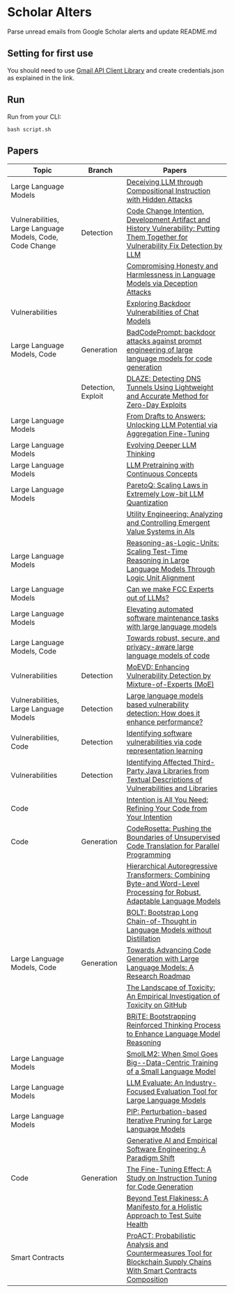 # Scholar Alters
Parse unread emails from Google Scholar alerts and update README.md

## Setting for first use
You should need to use [Gmail API Client Library](https://developers.google.com/gmail/api/quickstart/python) and create
credentials.json as explained in the link.

## Run
Run from your CLI:
```
bash script.sh
```
## Papers

| Topic | Branch | Papers |
| --- | --- | --- |
| Large Language Models |  | [Deceiving LLM through Compositional Instruction with Hidden Attacks](https://scholar.google.com/scholar_url?url=https://dl.acm.org/doi/pdf/10.1145/3717067&hl=en&sa=X&d=6047396412444133630&ei=pP-wZ9CiGKq0ieoPv5agmAs&scisig=AFWwaeYZlNVeGhJUhCLhj3VixMMe&oi=scholaralrt&hist=apJ4fD8AAAAJ:4513401344136555010:AFWwaea8pA4W9ESmXpw9yvMxc7-7&html=&pos=0&folt=rel) |
| Vulnerabilities, Large Language Models, Code, Code Change | Detection | [Code Change Intention, Development Artifact and History Vulnerability: Putting Them Together for Vulnerability Fix Detection by LLM](https://scholar.google.com/scholar_url?url=https://arxiv.org/pdf/2501.14983&hl=en&sa=X&d=8539904704547046029&ei=pP-wZ9CiGKq0ieoPv5agmAs&scisig=AFWwaeb84T_Y-HLdMlwUtYhMzC_s&oi=scholaralrt&hist=apJ4fD8AAAAJ:4513401344136555010:AFWwaea8pA4W9ESmXpw9yvMxc7-7&html=&pos=1&folt=rel) |
|  |  | [Compromising Honesty and Harmlessness in Language Models via Deception Attacks](https://scholar.google.com/scholar_url?url=https://arxiv.org/pdf/2502.08301&hl=en&sa=X&d=1314709450220270892&ei=pP-wZ9CiGKq0ieoPv5agmAs&scisig=AFWwaebOnmwnilqF5sVkJCLG7eZp&oi=scholaralrt&hist=apJ4fD8AAAAJ:4513401344136555010:AFWwaea8pA4W9ESmXpw9yvMxc7-7&html=&pos=2&folt=rel) |
| Vulnerabilities |  | [Exploring Backdoor Vulnerabilities of Chat Models](https://scholar.google.com/scholar_url?url=https://aclanthology.org/2025.coling-main.62.pdf&hl=en&sa=X&d=5482178116978273618&ei=pP-wZ9CiGKq0ieoPv5agmAs&scisig=AFWwaeYK-uqYY5qFiTg0O5QzrMcs&oi=scholaralrt&hist=apJ4fD8AAAAJ:4513401344136555010:AFWwaea8pA4W9ESmXpw9yvMxc7-7&html=&pos=3&folt=rel) |
| Large Language Models, Code | Generation | [BadCodePrompt: backdoor attacks against prompt engineering of large language models for code generation](https://scholar.google.com/scholar_url?url=https://link.springer.com/article/10.1007/s10515-024-00485-2&hl=en&sa=X&d=1776243190785939085&ei=pP-wZ9CiGKq0ieoPv5agmAs&scisig=AFWwaeaoWkUrv1TB5_b8HvqKbeSf&oi=scholaralrt&hist=apJ4fD8AAAAJ:4513401344136555010:AFWwaea8pA4W9ESmXpw9yvMxc7-7&html=&pos=4&folt=rel) |
|  | Detection, Exploit | [DLAZE: Detecting DNS Tunnels Using Lightweight and Accurate Method for Zero-Day Exploits](https://scholar.google.com/scholar_url?url=https://ieeexplore.ieee.org/abstract/document/10883647/&hl=en&sa=X&d=2466873653673756569&ei=pP-wZ9CiGKq0ieoPv5agmAs&scisig=AFWwaebN15VKFd3bSoYfkScNvMMH&oi=scholaralrt&hist=apJ4fD8AAAAJ:4513401344136555010:AFWwaea8pA4W9ESmXpw9yvMxc7-7&html=&pos=5&folt=rel) |
| Large Language Models |  | [From Drafts to Answers: Unlocking LLM Potential via Aggregation Fine-Tuning](https://scholar.google.com/scholar_url?url=https://arxiv.org/pdf/2501.11877%3F&hl=en&sa=X&d=5385344708501882545&ei=pP-wZ9CiGKq0ieoPv5agmAs&scisig=AFWwaeZgxZxghnJfp9WNLfXca0oU&oi=scholaralrt&hist=apJ4fD8AAAAJ:4513401344136555010:AFWwaea8pA4W9ESmXpw9yvMxc7-7&html=&pos=6&folt=rel) |
| Large Language Models |  | [Evolving Deeper LLM Thinking](https://scholar.google.com/scholar_url?url=https://arxiv.org/pdf/2501.09891&hl=en&sa=X&d=1437373325699299174&ei=pP-wZ9CiGKq0ieoPv5agmAs&scisig=AFWwaeasFslFPf2ePONRxCDjhr8H&oi=scholaralrt&hist=apJ4fD8AAAAJ:4513401344136555010:AFWwaea8pA4W9ESmXpw9yvMxc7-7&html=&pos=7&folt=rel) |
| Large Language Models |  | [LLM Pretraining with Continuous Concepts](https://scholar.google.com/scholar_url?url=https://arxiv.org/pdf/2502.08524&hl=en&sa=X&d=12504769844288214763&ei=pP-wZ9CiGKq0ieoPv5agmAs&scisig=AFWwaebpYuCvNC11VxPVRWmt6yly&oi=scholaralrt&hist=apJ4fD8AAAAJ:4513401344136555010:AFWwaea8pA4W9ESmXpw9yvMxc7-7&html=&pos=8&folt=rel) |
| Large Language Models |  | [ParetoQ: Scaling Laws in Extremely Low-bit LLM Quantization](https://scholar.google.com/scholar_url?url=https://arxiv.org/pdf/2502.02631&hl=en&sa=X&d=11368170644869979088&ei=pP-wZ9CiGKq0ieoPv5agmAs&scisig=AFWwaeaBURQcte4XAZ4cDavPhlfH&oi=scholaralrt&hist=apJ4fD8AAAAJ:4513401344136555010:AFWwaea8pA4W9ESmXpw9yvMxc7-7&html=&pos=9&folt=rel) |
|  |  | [Utility Engineering: Analyzing and Controlling Emergent Value Systems in AIs](https://scholar.google.com/scholar_url?url=https://arxiv.org/pdf/2502.08640&hl=en&sa=X&d=12002781984766115024&ei=pP-wZ7ObKp-bieoPz4O4mAk&scisig=AFWwaeY56tXdWLYpPHnSPbgjxAz1&oi=scholaralrt&hist=apJ4fD8AAAAJ:16237994392044955269:AFWwaebaLgrVcMkfKx1Gjt1mqPQn&html=&pos=0&folt=cit) |
| Large Language Models |  | [Reasoning-as-Logic-Units: Scaling Test-Time Reasoning in Large Language Models Through Logic Unit Alignment](https://scholar.google.com/scholar_url?url=https://arxiv.org/pdf/2502.07803&hl=en&sa=X&d=15125438399964792291&ei=pP-wZ-3yGdmlieoP1IWikAo&scisig=AFWwaeaxMvG_hqOb9ROP1QIBWx-B&oi=scholaralrt&hist=apJ4fD8AAAAJ:5778505219825515303:AFWwaeaDDOggOneW-z6K3HLjAzuP&html=&pos=0&folt=cit) |
| Large Language Models |  | [Can we make FCC Experts out of LLMs?](https://scholar.google.com/scholar_url?url=https://dl.acm.org/doi/abs/10.1145/3708468.3711885&hl=en&sa=X&d=13801804049839406109&ei=pP-wZ-3yGdmlieoP1IWikAo&scisig=AFWwaebhE5khNFMIQwrW8Dbyolap&oi=scholaralrt&hist=apJ4fD8AAAAJ:5778505219825515303:AFWwaeaDDOggOneW-z6K3HLjAzuP&html=&pos=1&folt=cit) |
| Large Language Models |  | [Elevating automated software maintenance tasks with large language models](https://scholar.google.com/scholar_url?url=https://ink.library.smu.edu.sg/cgi/viewcontent.cgi%3Farticle%3D1660%26context%3Detd_coll&hl=en&sa=X&d=10799988226417209309&ei=pP-wZ-3yGdmlieoP1IWikAo&scisig=AFWwaeausMP24DFbInDEnPSQ-18t&oi=scholaralrt&hist=apJ4fD8AAAAJ:5778505219825515303:AFWwaeaDDOggOneW-z6K3HLjAzuP&html=&pos=2&folt=cit) |
| Large Language Models, Code |  | [Towards robust, secure, and privacy-aware large language models of code](https://scholar.google.com/scholar_url?url=https://ink.library.smu.edu.sg/cgi/viewcontent.cgi%3Farticle%3D1664%26context%3Detd_coll&hl=en&sa=X&d=9363245443555604774&ei=pP-wZ-3yGdmlieoP1IWikAo&scisig=AFWwaeb635hX1Qe8T_vY6L9oormV&oi=scholaralrt&hist=apJ4fD8AAAAJ:5778505219825515303:AFWwaeaDDOggOneW-z6K3HLjAzuP&html=&pos=3&folt=cit) |
| Vulnerabilities | Detection | [MoEVD: Enhancing Vulnerability Detection by Mixture-of-Experts (MoE)](https://scholar.google.com/scholar_url?url=https://arxiv.org/pdf/2501.16454&hl=en&sa=X&d=14986258988792440115&ei=pP-wZ-LVIrutieoP4ZvliAM&scisig=AFWwaeYjNRCno0VOoQ7odltCce_A&oi=scholaralrt&hist=apJ4fD8AAAAJ:11631047573362457156:AFWwaeYhbBKL65h4pzyKCNru3s-R&html=&pos=0&folt=rel) |
| Vulnerabilities, Large Language Models | Detection | [Large language models based vulnerability detection: How does it enhance performance?](https://scholar.google.com/scholar_url?url=https://link.springer.com/article/10.1007/s10207-025-00983-8&hl=en&sa=X&d=16073731140175574581&ei=pP-wZ-LVIrutieoP4ZvliAM&scisig=AFWwaeZDlIITq9JTiMCosrxfoCWo&oi=scholaralrt&hist=apJ4fD8AAAAJ:11631047573362457156:AFWwaeYhbBKL65h4pzyKCNru3s-R&html=&pos=1&folt=rel) |
| Vulnerabilities, Code | Detection | [Identifying software vulnerabilities via code representation learning](https://scholar.google.com/scholar_url?url=https://dr.ntu.edu.sg/bitstream/10356/182636/2/thesis_wbz.pdf&hl=en&sa=X&d=9518447506841292613&ei=pP-wZ-LVIrutieoP4ZvliAM&scisig=AFWwaeZFN8VED7Vhr_v-27_UY-sX&oi=scholaralrt&hist=apJ4fD8AAAAJ:11631047573362457156:AFWwaeYhbBKL65h4pzyKCNru3s-R&html=&pos=2&folt=rel) |
| Vulnerabilities | Detection | [Identifying Affected Third-Party Java Libraries from Textual Descriptions of Vulnerabilities and Libraries](https://scholar.google.com/scholar_url?url=https://dl.acm.org/doi/pdf/10.1145/3717060&hl=en&sa=X&d=469356237040312326&ei=pP-wZ5DBH9jGieoPr_Hp0AE&scisig=AFWwaebOkBKsaWPO2J2n0rIwUFWD&oi=scholaralrt&hist=apJ4fD8AAAAJ:11486195984023826531:AFWwaebYo-fw1j0PJswL-CdomZqY&html=&pos=0&folt=cit) |
| Code |  | [Intention is All You Need: Refining Your Code from Your Intention](https://scholar.google.com/scholar_url?url=https://arxiv.org/pdf/2502.08172&hl=vi&sa=X&d=16915892256202311500&ei=pP-wZ6-IHtaIieoP4pXqgQk&scisig=AFWwaeaJ8PCEMv9-8A35VUYoyDmU&oi=scholaralrt&hist=apJ4fD8AAAAJ:11355862984917483435:AFWwaeZvT_NNWQMu4_zZrEW644gW&html=&pos=0&folt=rel) |
| Code | Generation | [CodeRosetta: Pushing the Boundaries of Unsupervised Code Translation for Parallel Programming](https://scholar.google.com/scholar_url?url=https://proceedings.neurips.cc/paper_files/paper/2024/file/b6edb87876bec4ac2260bffa083cb992-Paper-Conference.pdf&hl=vi&sa=X&d=2439198964534725580&ei=pP-wZ6-IHtaIieoP4pXqgQk&scisig=AFWwaebTmAgoBjewrUv0zyRhB-nt&oi=scholaralrt&hist=apJ4fD8AAAAJ:11355862984917483435:AFWwaeZvT_NNWQMu4_zZrEW644gW&html=&pos=1&folt=rel) |
|  |  | [Hierarchical Autoregressive Transformers: Combining Byte-and Word-Level Processing for Robust, Adaptable Language Models](https://scholar.google.com/scholar_url?url=https://arxiv.org/pdf/2501.10322&hl=en&sa=X&d=7749573356147200063&ei=pP-wZ8LDFOehieoP4b3H4A0&scisig=AFWwaeZMYKPzLzog1RkfVJEFC_XQ&oi=scholaralrt&hist=apJ4fD8AAAAJ:3096313017463695374:AFWwaeb8R4GEV1B4xk_Cz2b6H7gj&html=&pos=0&folt=rel) |
|  |  | [BOLT: Bootstrap Long Chain-of-Thought in Language Models without Distillation](https://scholar.google.com/scholar_url?url=https://arxiv.org/pdf/2502.03860&hl=en&sa=X&d=4993754441573608562&ei=pP-wZ8LDFOehieoP4b3H4A0&scisig=AFWwaeZmKN7KBYxH_B1CKM6K6ql3&oi=scholaralrt&hist=apJ4fD8AAAAJ:3096313017463695374:AFWwaeb8R4GEV1B4xk_Cz2b6H7gj&html=&pos=1&folt=rel) |
| Large Language Models, Code | Generation | [Towards Advancing Code Generation with Large Language Models: A Research Roadmap](https://scholar.google.com/scholar_url?url=https://arxiv.org/pdf/2501.11354&hl=en&sa=X&d=123997571257205558&ei=pP-wZ8LDFOehieoP4b3H4A0&scisig=AFWwaebWf4tObMUM0LISGBuEsGuh&oi=scholaralrt&hist=apJ4fD8AAAAJ:3096313017463695374:AFWwaeb8R4GEV1B4xk_Cz2b6H7gj&html=&pos=2&folt=rel) |
|  |  | [The Landscape of Toxicity: An Empirical Investigation of Toxicity on GitHub](https://scholar.google.com/scholar_url?url=https://arxiv.org/pdf/2502.08238&hl=en&sa=X&d=15449469066163583052&ei=pP-wZ8LDFOehieoP4b3H4A0&scisig=AFWwaeYmrumYg6XyfvytI8-eUyKy&oi=scholaralrt&hist=apJ4fD8AAAAJ:3096313017463695374:AFWwaeb8R4GEV1B4xk_Cz2b6H7gj&html=&pos=3&folt=rel) |
|  |  | [BRiTE: Bootstrapping Reinforced Thinking Process to Enhance Language Model Reasoning](https://scholar.google.com/scholar_url?url=https://arxiv.org/pdf/2501.18858&hl=en&sa=X&d=4725675664551551088&ei=pP-wZ8LDFOehieoP4b3H4A0&scisig=AFWwaebU7C6PxHA81AP9B4x2H1KB&oi=scholaralrt&hist=apJ4fD8AAAAJ:3096313017463695374:AFWwaeb8R4GEV1B4xk_Cz2b6H7gj&html=&pos=4&folt=rel) |
| Large Language Models |  | [SmolLM2: When Smol Goes Big--Data-Centric Training of a Small Language Model](https://scholar.google.com/scholar_url?url=https://arxiv.org/pdf/2502.02737&hl=en&sa=X&d=1991696968454092510&ei=pP-wZ8LDFOehieoP4b3H4A0&scisig=AFWwaeZDAQuKo3x0TtVUGJ3yFDNo&oi=scholaralrt&hist=apJ4fD8AAAAJ:3096313017463695374:AFWwaeb8R4GEV1B4xk_Cz2b6H7gj&html=&pos=5&folt=rel) |
| Large Language Models |  | [LLM Evaluate: An Industry-Focused Evaluation Tool for Large Language Models](https://scholar.google.com/scholar_url?url=https://aclanthology.org/2025.coling-industry.24.pdf&hl=en&sa=X&d=8508943126986898433&ei=pP-wZ8LDFOehieoP4b3H4A0&scisig=AFWwaeal9Jb3xZ6FgO5_abd1ezsv&oi=scholaralrt&hist=apJ4fD8AAAAJ:3096313017463695374:AFWwaeb8R4GEV1B4xk_Cz2b6H7gj&html=&pos=6&folt=rel) |
| Large Language Models |  | [PIP: Perturbation-based Iterative Pruning for Large Language Models](https://scholar.google.com/scholar_url?url=https://arxiv.org/pdf/2501.15278&hl=en&sa=X&d=12898031848203578748&ei=pP-wZ8LDFOehieoP4b3H4A0&scisig=AFWwaeangCctnQgH7tp40ynGRU7z&oi=scholaralrt&hist=apJ4fD8AAAAJ:3096313017463695374:AFWwaeb8R4GEV1B4xk_Cz2b6H7gj&html=&pos=7&folt=rel) |
|  |  | [Generative AI and Empirical Software Engineering: A Paradigm Shift](https://scholar.google.com/scholar_url?url=https://arxiv.org/pdf/2502.08108&hl=en&sa=X&d=1806893377779716618&ei=pP-wZ8LLHJuoieoP4-_VmAI&scisig=AFWwaeZ6g530Cx2M2uIu1bhuJfX3&oi=scholaralrt&hist=apJ4fD8AAAAJ:10695555881282652625:AFWwaeakbu5Ta3HmdjfVean1AXL4&html=&pos=2&folt=cit) |
| Code | Generation | [The Fine-Tuning Effect: A Study on Instruction Tuning for Code Generation](https://scholar.google.com/scholar_url?url=https://scholar.uwindsor.ca/cgi/viewcontent.cgi%3Farticle%3D10668%26context%3Detd&hl=vi&sa=X&d=14830096946724501905&ei=pP-wZ_GoJOehieoP4b3H4A0&scisig=AFWwaeZwjptN_t14xK4ZN9h11Y3V&oi=scholaralrt&hist=apJ4fD8AAAAJ:11724652424841979500:AFWwaeb06hHZ-3j7Bb1sOMTsP9ed&html=&pos=0&folt=cit) |
|  |  | [Beyond Test Flakiness: A Manifesto for a Holistic Approach to Test Suite Health](https://scholar.google.com/scholar_url?url=https://philmcminn.com/publications/mcminn2025.pdf&hl=vi&sa=X&d=15919503628985017024&ei=pP-wZ5PrKNmlieoP1IWikAo&scisig=AFWwaeZRLn46blGGzDe054UW44fU&oi=scholaralrt&hist=apJ4fD8AAAAJ:16065687014273664109:AFWwaeYpvD7V4gPm0ywHhNT6YvSk&html=&pos=0&folt=rel) |
| Smart Contracts |  | [ProACT: Probabilistic Analysis and Countermeasures Tool for Blockchain Supply Chains With Smart Contracts Composition](https://scholar.google.com/scholar_url?url=https://onlinelibrary.wiley.com/doi/abs/10.1002/cpe.70004&hl=vi&sa=X&d=12114753887580152738&ei=pP-wZ5PrKNmlieoP1IWikAo&scisig=AFWwaeY2umvNFfrWyMgDZYSlpQGm&oi=scholaralrt&hist=apJ4fD8AAAAJ:16065687014273664109:AFWwaeYpvD7V4gPm0ywHhNT6YvSk&html=&pos=1&folt=rel) |
